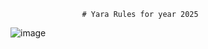                     # Yara Rules for year 2025
![image](https://github.com/user-attachments/assets/512f398a-c02f-44b0-8232-9fc9c1397ff3)
